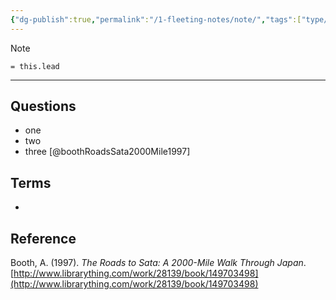 ```yaml
---
{"dg-publish":true,"permalink":"/1-fleeting-notes/note/","tags":["type/note"],"created":"2023-12-31T17:41:54.456-08:00","updated":"2023-12-31T17:46:16.945-08:00"}
---
```



<!-- Main content of my thoughts really -->

> [!Note]
> `= this.lead`

---
## Questions
- one
- two
- three
[@boothRoadsSata2000Mile1997]



## Terms
<!-- Links to definition pages -->
- 

## Reference

Booth, A. (1997). _The Roads to Sata: A 2000-Mile Walk Through Japan_. [http://www.librarything.com/work/28139/book/149703498](http://www.librarything.com/work/28139/book/149703498)